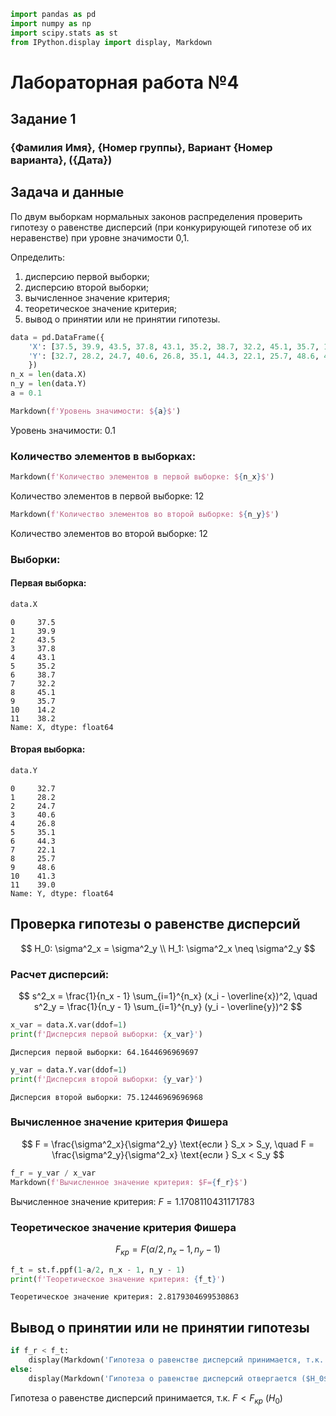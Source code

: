 ```python
import pandas as pd
import numpy as np
import scipy.stats as st
from IPython.display import display, Markdown
```

# Лабораторная работа №4
## Задание 1
### {Фамилия Имя}, {Номер группы}, Вариант {Номер варианта}, ({Дата})

## Задача и данные

По двум выборкам нормальных законов распределения проверить гипотезу о равенстве дисперсий (при конкурирующей гипотезе об их неравенстве) при уровне значимости 0,1.

Определить:
1) дисперсию первой выборки;
2) дисперсию второй выборки;
3) вычисленное значение критерия;
4) теоретическое значение критерия;
5) вывод о принятии или не принятии гипотезы.



```python
data = pd.DataFrame({
    'X': [37.5, 39.9, 43.5, 37.8, 43.1, 35.2, 38.7, 32.2, 45.1, 35.7, 14.2, 38.2], 
    'Y': [32.7, 28.2, 24.7, 40.6, 26.8, 35.1, 44.3, 22.1, 25.7, 48.6, 41.3, 39]
    })
n_x = len(data.X)
n_y = len(data.Y)
a = 0.1

Markdown(f'Уровень значимости: ${a}$')
```




Уровень значимости: $0.1$



### Количество элементов в выборках:


```python
Markdown(f'Количество элементов в первой выборке: ${n_x}$')
```




Количество элементов в первой выборке: $12$




```python
Markdown(f'Количество элементов во второй выборке: ${n_y}$')
```




Количество элементов во второй выборке: $12$



### Выборки:

#### Первая выборка:


```python
data.X
```




    0     37.5
    1     39.9
    2     43.5
    3     37.8
    4     43.1
    5     35.2
    6     38.7
    7     32.2
    8     45.1
    9     35.7
    10    14.2
    11    38.2
    Name: X, dtype: float64



#### Вторая выборка:


```python
data.Y
```




    0     32.7
    1     28.2
    2     24.7
    3     40.6
    4     26.8
    5     35.1
    6     44.3
    7     22.1
    8     25.7
    9     48.6
    10    41.3
    11    39.0
    Name: Y, dtype: float64



## Проверка гипотезы о равенстве дисперсий

$$
H_0: \sigma^2_x = \sigma^2_y \\
H_1: \sigma^2_x \neq \sigma^2_y
$$

### Расчет дисперсий:

$$
s^2_x = \frac{1}{n_x - 1} \sum_{i=1}^{n_x} (x_i - \overline{x})^2, \quad s^2_y = \frac{1}{n_y - 1} \sum_{i=1}^{n_y} (y_i - \overline{y})^2
$$


```python
x_var = data.X.var(ddof=1)
print(f'Дисперсия первой выборки: {x_var}')
```

    Дисперсия первой выборки: 64.1644696969697



```python
y_var = data.Y.var(ddof=1)
print(f'Дисперсия второй выборки: {y_var}')
```

    Дисперсия второй выборки: 75.12446969696968


### Вычисленное значение критерия Фишера

$$
F = \frac{\sigma^2_x}{\sigma^2_y} \text{если } S_x > S_y, \quad
F = \frac{\sigma^2_y}{\sigma^2_x} \text{если } S_x < S_y
$$


```python
f_r = y_var / x_var
Markdown(f'Вычисленное значение критерия: $F={f_r}$')
```




Вычисленное значение критерия: $F=1.1708110431171783$



### Теоретическое значение критерия Фишера

$$
F_{кр} = F(\alpha/2, n_x - 1, n_y - 1)
$$


```python
f_t = st.f.ppf(1-a/2, n_x - 1, n_y - 1)
print(f'Теоретическое значение критерия: {f_t}')
```

    Теоретическое значение критерия: 2.8179304699530863


## Вывод о принятии или не принятии гипотезы


```python
if f_r < f_t:
    display(Markdown('Гипотеза о равенстве дисперсий принимается, т.к. $F<F_{кр}$ ($H_0$)'))
else:
    display(Markdown('Гипотеза о равенстве дисперсий отвергается ($H_0$), принимается альтернативная гипотеза ($H_1$)'))
```


Гипотеза о равенстве дисперсий принимается, т.к. $F<F_{кр}$ ($H_0$)

